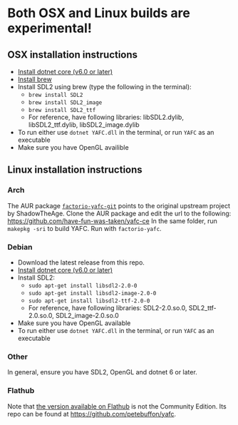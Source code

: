 # Both OSX and Linux builds are experimental!

## OSX installation instructions

- [Install dotnet core (v6.0 or later)](https://dotnet.microsoft.com/download)
- [Install brew](https://brew.sh/)
- Install SDL2 using brew (type the following in the terminal):
    - `brew install SDL2`
	- `brew install SDL2_image`
	- `brew install SDL2_ttf`
	- For reference, have following libraries: libSDL2.dylib, libSDL2_ttf.dylib, libSDL2_image.dylib
- To run either use `dotnet YAFC.dll` in the terminal, or run `YAFC` as an executable
- Make sure you have OpenGL availible

## Linux installation instructions
### Arch 
The AUR package [`factorio-yafc-git`](https://aur.archlinux.org/packages/factorio-yafc-git) points to the original upstream project by ShadowTheAge. Clone the AUR package and edit the url to the following: https://github.com/have-fun-was-taken/yafc-ce
In the same folder, run `makepkg -sri` to build YAFC. Run with `factorio-yafc`. 
### Debian
- Download the latest release from this repo.
- [Install dotnet core (v6.0 or later)](https://learn.microsoft.com/en-us/dotnet/core/install/linux-debian)
- Install SDL2:
  - `sudo apt-get install libsdl2-2.0-0`
  - `sudo apt-get install libsdl2-image-2.0-0`
  - `sudo apt-get install libsdl2-ttf-2.0-0`
  - For reference, have following libraries: SDL2-2.0.so.0, SDL2_ttf-2.0.so.0, SDL2_image-2.0.so.0
- Make sure you have OpenGL available
- To run either use `dotnet YAFC.dll` in the terminal, or run `YAFC` as an executable
### Other
In general, ensure you have SDL2, OpenGL and dotnet 6 or later. 

### Flathub
Note that [the version available on Flathub](https://flathub.org/apps/details/com.github.petebuffon.yafc) is not the Community Edition. Its repo can be found at https://github.com/petebuffon/yafc. 
